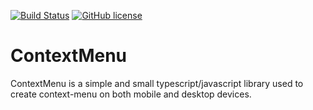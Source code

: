 [![Build Status](https://www.travis-ci.org/calebpitan/contextmenu.svg?branch=master)](https://www.travis-ci.org/calebpitan/contextmenu)
[![GitHub license](https://img.shields.io/github/license/calebpitan/contextmenu?color=blue)](https://github.com/calebpitan/contextmenu/blob/master/LICENSE)

# ContextMenu

ContextMenu is a simple and small typescript/javascript library used to create context-menu on both mobile and desktop devices.
